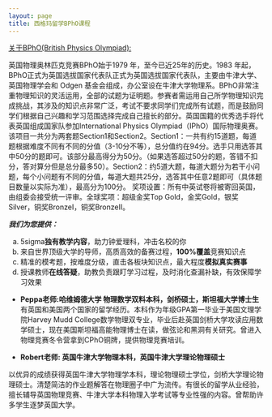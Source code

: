 ```yaml
---
layout: page
title: 西格玛留学BPhO课程
---
```


<a href=https://www.bpho.org.uk/>关于BPhO(British Physics Olympiad):</a>

英国物理奥林匹克竞赛BPhO始于1979 年，至今已近25年的历史。1983 年起，BPhO正式为英国选拔国家代表队正式为英国选拔国家代表队，主要由牛津大学、英国物理学会和 Odgen 基金会组成，办公室设在牛津大学物理系。BPhO非常注重物理知识的灵活运用，全部的试题为证明题。参赛者需运用自己所学物理知识完成挑战，其涉及的知识点非常广泛，考试不要求同学们完成所有试题，而是鼓励同学们根据自己兴趣和学习范围选择完成自己擅长的部分。英国国籍的优秀选手将代表英国组成国家队参加International Physics Olympiad（IPhO）国际物理奥赛。
该项目一共分为两套题Section1和Section2。Section1：一共有约15道题，每道题根据难度不同有不同的分值（3-10分不等），总分值约在94分。选手只用选答其中50分的题即可。该部分最高得分为50分。（如果选答超过50分的题，答错不扣分，答对算分但是总分最多50）。Section2：约5道大题，每道大题分为若干小问题，每个小问题有不同的分值，每道大题共25分，选答其中任意2题即可（具体题目数量以实际为准），最高分为100分。
奖项设置：所有中英试卷将被寄回英国，由组委会接受统一评审。全球奖项：超级金奖Top Gold，金奖Gold，银奖Silver，铜奖BronzeΙ，铜奖BronzeⅡ。

***我们为您提供：***

<ol type="a">
  <li>5sigma<b>独有教学内容</b>，助力钟爱理科，冲击名校的你</li>
  <li>来自世界顶级大学的导师，高质高效的备赛过程，<b>100%覆盖</b>竞赛知识点</li>
  <li>精准的模考题，按难度分级，直击各板块知识点，最大程度<b>模拟真实赛事</b></li>
  <li>授课教师<b>在线答疑</b>，助教负责跟盯学习过程，及时消化查漏补缺，有效保障学习效果</li>
</ol>

- **Peppa老师:哈维姆德大学 物理数学双料本科，剑桥硕士，斯坦福大学博士生**
有英国和美国两个国家的留学经历。本科作为年级GPA第一毕业于美国文理学院Harvey Mudd College数学物理双专业，毕业后赴英国剑桥大学攻读应用数学硕士，现在美国斯坦福高能物理博士在读，做弦论和黑洞有关研究。曾进入物理竞赛冬令营拿到CPhO铜牌，提供物理竞赛培训。

- **Robert老师: 英国牛津大学物理本科，英国牛津大学理论物理硕士**

以优异的成绩获得英国牛津大学物理学本科，理论物理硕士学位，剑桥大学理论物理硕士。清楚简洁的作业题解答在物理圈子中广为流传。有很长的留学从业经验，擅长辅导英国物理竞赛、牛津大学本科物理入学考试等专业性强的内容。曾帮助许多学生逐梦英国大学。

